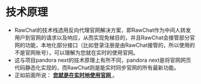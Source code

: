 # 技术原理

- RawChat的技术栈选用反向代理官网解决方案，即RawChat作为中间人转发用户到官网的请求以及响应，从而实现免梯目的，并且RawChat会接管部分官网的功能，本地化部分接口（比如登录注册是由RawChat接管的，所以使用的不是官网账号），可以理解为您就在实时的使用官网。
- 这与项目pandora next的技术原理上有所不同，pandora next是将官网网页代码静态化实现的，而RawChat则是能实时同步官网的所有最新功能。
- 正如前面所说：
<u>**您就是在实时地使用官网**
</u>。